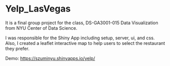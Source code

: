 # Yelp_LasVegas
It is a final group project for the class, DS-GA3001-015 Data Visualization from NYU Center of Data Science. 

I was responsible for the Shiny App including setup, server, ui, and css. Also, I created a leaflet interactive map to help users to select the restaurant they prefer. 

Demo:
https://szuminyu.shinyapps.io/yelp/
